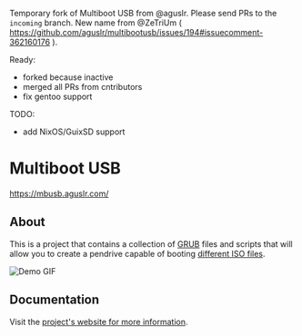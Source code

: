 Temporary fork of Multiboot USB from @aguslr. Please send PRs to the `incoming` branch. New name from @ZeTriUm ( https://github.com/aguslr/multibootusb/issues/194#issuecomment-362160176 ).

Ready:

* forked because inactive
* merged all PRs from cntributors
* fix gentoo support

TODO:

* add NixOS/GuixSD support


# Multiboot USB

<https://mbusb.aguslr.com/>

## About

This is a project that contains a collection of [GRUB][] files and scripts that
will allow you to create a pendrive capable of booting [different ISO
files][isos].

![Demo
GIF](https://gitlab.com/aguslr/multibootusb/raw/master/docs/assets/img/demo.gif
"Demo")


## Documentation

Visit the [project's website for more information][website].


[grub]: https://www.gnu.org/software/grub/
[isos]: https://mbusb.aguslr.com/isos.html
[website]: https://mbusb.aguslr.com/
